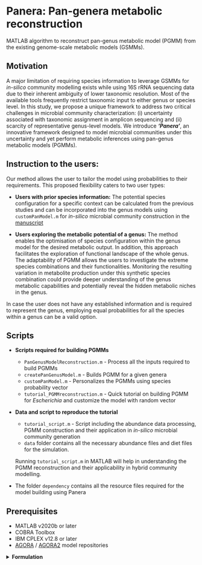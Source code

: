 # Panera: Pan-genera metabolic reconstruction
MATLAB algorithm to reconstruct pan-genus metabolic model (PGMM) from the existing genome-scale metabolic models (GSMMs).

## Motivation
A major limitation of requiring species information to leverage GSMMs for _in-silico_ community modelling exists while using 16S rRNA sequencing data due to their inherent ambiguity of lower taxonomic resolution. Most of the available tools frequently restrict taxonomic input to either genus or species level. In this study, we propose a unique framework to address two critical challenges in microbial community characterization: (i) uncertainty associated with taxonomic assignment in amplicon sequencing and (ii) scarcity of representative genus-level models. We introduce _**‘Panera’**_, an innovative framework designed to model microbial communities under this uncertainty and yet perform metabolic inferences using pan-genus metabolic models (PGMMs).

## Instruction to the users:
Our method allows the user to tailor the model using probabilities to their requirements. This proposed flexibility caters to two user types:  

- **Users with prior species information:** The potential species configuration for a specific context can be calculated from the previous studies and can be incorporated into the genus models using `customPanModel.m` for _in-silico_ microbial community construction in the [manuscript](https://doi.org/10.1016/j.isci.2024.110358)
  
- **Users exploring the metabolic potential of a genus:** The method enables the optimisation of species configuration within the genus model for the desired metabolic output. In addition, this approach facilitates the exploration of functional landscape of the whole genus. The adaptability of PGMM allows the users to investigate the extreme species combinations and their functionalities. Monitoring the resulting variation in metabolite production under this synthetic species combination could provide deeper understanding of the genus metabolic capabilities and potentially reveal the hidden metabolic niches in the genus.  

In case the user does not have any established information and is required to represent the genus, employing equal probabilities for all the species within a genus can be a valid option.

## Scripts
 - **Scripts required for building PGMMs**
     - `PanGenusModelReconstruction.m`  - Process all the inputs required to build PGMMs
     - `createPanGenusModel.m` - Builds PGMM for a given genera
     - `customPanModel.m` - Personalizes the PGMMs using species probability vector
     - `tutorial_PGMMreconstruction.m` - Quick tutorial on building PGMM for _Escherichia_ and customize the model with random vector
       
 - **Data and script to reproduce the tutorial**
     - `tutorial_script.m` - Script including the abundance data processing, PGMM construction and their application in _in-silico_ microbial community generation
     - `data` folder contains all the necessary abundance files and diet files for the simulation.
       
    Running `tutorial_script.m` in MATLAB will help in understanding the PGMM reconstruction and their applicability in hybrid community modelling. 
  
 - The folder `dependency` contains all the resource files required for the model building using Panera

## Prerequisites
  - MATLAB v2020b or later
  - COBRA Toolbox
  - IBM CPLEX v12.8 or later
  - [AGORA](https://www.vmh.life/files/reconstructions/AGORA/1.03/AGORA-1.03-With-Mucins.zip) / [AGORA2](https://www.vmh.life/files/reconstructions/AGORA2) model repositories


<details>
<summary> <b> Formulation </b> </summary>
Reconstruction of PGMM from species-specific GSMMs of a selected genus can be performed using the ‘Panera’ algorithm. The reconstruction pipeline employs three steps to produce a flexible PGMM: (i) Building a unified model from the reactions in all the species of a genus, (ii) Formulating biomass to represent all the species in a genus model, and (iii) Adding fields to accommodate the variation in species composition. The steps included in the PGMM reconstruction are detailed in this section.  

### Building a unified model from all the species GSMM of a genus 
- A database of all metabolites and reactions in Virtual Metabolic Human (VMH) models is retrieved from the Demeter pipeline 63. A separate database for the biomass reactions and metabolites of the species models is generated for the reconstruction (Table S1: Information of the species biomass reactions used in the model reconstruction).
- Reactions from the selected species GSMM models of a specific genus are extracted, and unique reactions (set of all the reactions) are identified to build a model.
- Unique reactions, except species biomass reactions, are integrated into a model using rBioNet. The fields such as rxnNames (reaction names), grRules (gene reaction association), compNames (Compartment where the reaction takes place - cytosol or Extracellular) and subsystems are added using a reaction and metabolite database. 

### Formulating biomass to represent the species in a genus model 

- The biomass reaction for the pan-genera model is formulated as the linear combination of biomass reactions of individual species in the genus: 

$$ v_{panBiomass} =  \sum_{i = 1}^{n} v_{bio}^{i}*s_{i}   $$

where $v_{panBiomass}$ is the biomass flux of the pan-genera model (Objective function), n is the number of species in the genus, 
$v_{bio}^{i}$ is the biomass flux of the $i^{th}$ species and $s_{i}$ is the coefficient for $i^{th}$ species, which implies the relative abundance or proportion of the microbial species in a community. The $s_{i}$ values can be adjusted to study the influence of a particular species in a genus. The reactions and metabolites associated with the ‘panBiomass’ and species biomass reactions are incorporated using biomass reaction and metabolite database. The default values of coefficients of species biomass ($s_{i}$) will be set to $\frac{1}{n}$. The default setting establishes an equal contribution from each species, and the coefficients can be adjusted to explore the distinct impact of a species.  
- Duplicate reactions or metabolites and reactions/metabolites involved in futile cycles are removed from the PGMM if the removal does not impact the growth of the model.
- The refined pan-genus model is examined for growth by optimising the model with biomass as an objective while constraining to a provided media condition. 

### Adding fields to accommodate the species composition variation 

- After PGMM refinement, a “reaction-species matrix”, a binary matrix representing whether the reaction is present (1) or absent (0) for an individual species, is combined as a field (‘rxnPresenceMat’) with the model.
- An ‘spList‘ field is incorporated into the model. Both ‘rxn-species matrix’ and ‘spList’ along with normalised ‘species probability vector’ will help filter the reactions to include in PGMM.

PGMM can be customised for a user-defined species composition using two key variables: (i) ‘species probability vector’, a vector of length n, a user-defined vector to reflect the estimated abundances of species in a community; and (ii) ‘rxn-species matrix’, a predefined matrix that encodes the reaction presence within a species. The product of these two variables determines whether the reaction is active in the model. A non-zero product indicates that the corresponding reaction is present in at least one species with a non-zero abundance, allowing it to be active within the model. Furthermore, the species probability vector plays a crucial role in incorporating compositional constraints into the biomass formulation. This formulation, in turn, influences the flux of internal and exchange reactions within the model.  
</details>



